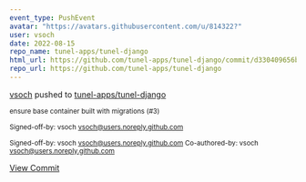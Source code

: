 ```yaml
---
event_type: PushEvent
avatar: "https://avatars.githubusercontent.com/u/814322?"
user: vsoch
date: 2022-08-15
repo_name: tunel-apps/tunel-django
html_url: https://github.com/tunel-apps/tunel-django/commit/d330409656b4e1fa9e470694630df5eb81c96506
repo_url: https://github.com/tunel-apps/tunel-django
---
```


<a href='https://github.com/vsoch' target='_blank'>vsoch</a> pushed to <a href='https://github.com/tunel-apps/tunel-django' target='_blank'>tunel-apps/tunel-django</a>

<small>ensure base container built with migrations (#3)

Signed-off-by: vsoch <vsoch@users.noreply.github.com>

Signed-off-by: vsoch <vsoch@users.noreply.github.com>
Co-authored-by: vsoch <vsoch@users.noreply.github.com></small>

<a href='https://github.com/tunel-apps/tunel-django/commit/d330409656b4e1fa9e470694630df5eb81c96506' target='_blank'>View Commit</a>
